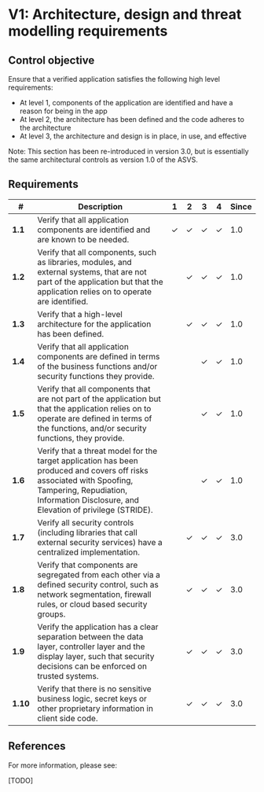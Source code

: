 # V1: Architecture, design and threat modelling requirements

## Control objective

Ensure that a verified application satisfies the following high level requirements:

- At level 1, components of the application are identified and have a reason for being in the app
- At level 2, the architecture has been defined and the code adheres to the architecture
- At level 3, the architecture and design is in place, in use, and effective

Note: This section has been re-introduced in version 3.0, but is essentially the same architectural controls as version 1.0 of the ASVS.

## Requirements

| # | Description | 1 | 2 | 3 | 4 | Since |
| --- | --- | --- | --- | --- | --- | --- |
| **1.1** | Verify that all application components are identified and are known to be needed. | ✓ | ✓ | ✓ | ✓ | 1.0 |
| **1.2** | Verify that all components, such as libraries, modules, and external systems, that are not part of the application but that the application relies on to operate are identified. |   | ✓ | ✓ | ✓ | 1.0 |
| **1.3** | Verify that a high-level architecture for the application has been defined. |   | ✓ | ✓ | ✓ | 1.0 |
| **1.4** | Verify that all application components are defined in terms of the business functions and/or security functions they provide. |   |   | ✓ | ✓ | 1.0 |
| **1.5** | Verify that all components that are not part of the application but that the application relies on to operate are defined in terms of the functions, and/or security functions, they provide. |   |   | ✓ | ✓ | 1.0 |
| **1.6** | Verify that a threat model for the target application has been produced and covers off risks associated with Spoofing, Tampering, Repudiation, Information Disclosure, and Elevation of privilege (STRIDE). |   |   | ✓ | ✓ | 1.0 |
| **1.7** | Verify all security controls (including libraries that call external security services) have a centralized implementation. |   | ✓ | ✓ | ✓ | 3.0 |
| **1.8** | Verify that components are segregated from each other via a defined security control, such as network segmentation, firewall rules, or cloud based security groups. |   | ✓ | ✓ | ✓ | 3.0 |
| **1.9** | Verify the application has a clear separation between the data layer, controller layer and the display layer, such that security decisions can be enforced on trusted systems. |   | ✓ | ✓ | ✓ | 3.0 |
| **1.10** | Verify that there is no sensitive business logic, secret keys or other proprietary information in client side code. |   | ✓ | ✓ | ✓ | 3.0 |

## References

For more information, please see:

[TODO]
